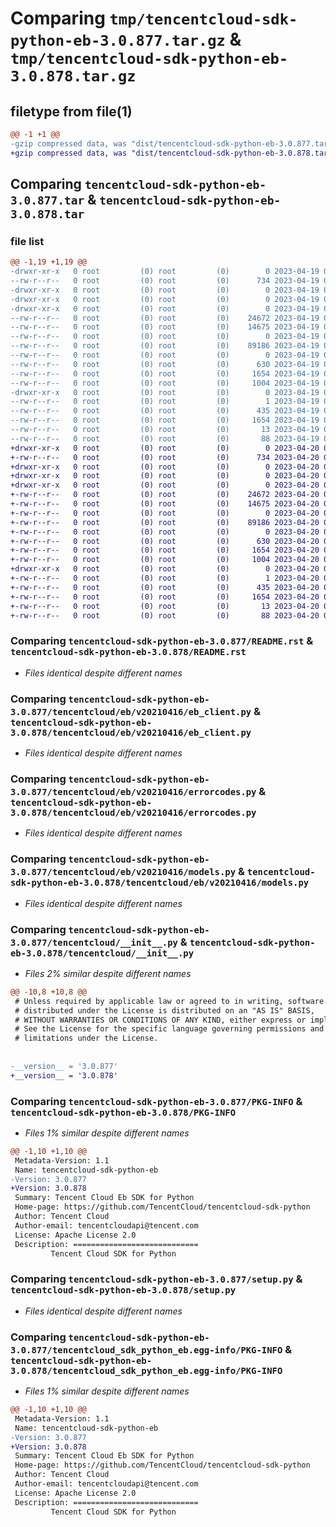 # Comparing `tmp/tencentcloud-sdk-python-eb-3.0.877.tar.gz` & `tmp/tencentcloud-sdk-python-eb-3.0.878.tar.gz`

## filetype from file(1)

```diff
@@ -1 +1 @@
-gzip compressed data, was "dist/tencentcloud-sdk-python-eb-3.0.877.tar", last modified: Wed Apr 19 09:15:40 2023, max compression
+gzip compressed data, was "dist/tencentcloud-sdk-python-eb-3.0.878.tar", last modified: Thu Apr 20 00:27:27 2023, max compression
```

## Comparing `tencentcloud-sdk-python-eb-3.0.877.tar` & `tencentcloud-sdk-python-eb-3.0.878.tar`

### file list

```diff
@@ -1,19 +1,19 @@
-drwxr-xr-x   0 root         (0) root         (0)        0 2023-04-19 09:15:40.000000 tencentcloud-sdk-python-eb-3.0.877/
--rw-r--r--   0 root         (0) root         (0)      734 2023-04-19 09:15:40.000000 tencentcloud-sdk-python-eb-3.0.877/README.rst
-drwxr-xr-x   0 root         (0) root         (0)        0 2023-04-19 09:15:40.000000 tencentcloud-sdk-python-eb-3.0.877/tencentcloud/
-drwxr-xr-x   0 root         (0) root         (0)        0 2023-04-19 09:15:40.000000 tencentcloud-sdk-python-eb-3.0.877/tencentcloud/eb/
-drwxr-xr-x   0 root         (0) root         (0)        0 2023-04-19 09:15:40.000000 tencentcloud-sdk-python-eb-3.0.877/tencentcloud/eb/v20210416/
--rw-r--r--   0 root         (0) root         (0)    24672 2023-04-19 09:15:40.000000 tencentcloud-sdk-python-eb-3.0.877/tencentcloud/eb/v20210416/eb_client.py
--rw-r--r--   0 root         (0) root         (0)    14675 2023-04-19 09:15:40.000000 tencentcloud-sdk-python-eb-3.0.877/tencentcloud/eb/v20210416/errorcodes.py
--rw-r--r--   0 root         (0) root         (0)        0 2023-04-19 09:15:40.000000 tencentcloud-sdk-python-eb-3.0.877/tencentcloud/eb/v20210416/__init__.py
--rw-r--r--   0 root         (0) root         (0)    89186 2023-04-19 09:15:40.000000 tencentcloud-sdk-python-eb-3.0.877/tencentcloud/eb/v20210416/models.py
--rw-r--r--   0 root         (0) root         (0)        0 2023-04-19 09:15:40.000000 tencentcloud-sdk-python-eb-3.0.877/tencentcloud/eb/__init__.py
--rw-r--r--   0 root         (0) root         (0)      630 2023-04-19 09:15:40.000000 tencentcloud-sdk-python-eb-3.0.877/tencentcloud/__init__.py
--rw-r--r--   0 root         (0) root         (0)     1654 2023-04-19 09:15:40.000000 tencentcloud-sdk-python-eb-3.0.877/PKG-INFO
--rw-r--r--   0 root         (0) root         (0)     1004 2023-04-19 09:15:40.000000 tencentcloud-sdk-python-eb-3.0.877/setup.py
-drwxr-xr-x   0 root         (0) root         (0)        0 2023-04-19 09:15:40.000000 tencentcloud-sdk-python-eb-3.0.877/tencentcloud_sdk_python_eb.egg-info/
--rw-r--r--   0 root         (0) root         (0)        1 2023-04-19 09:15:40.000000 tencentcloud-sdk-python-eb-3.0.877/tencentcloud_sdk_python_eb.egg-info/dependency_links.txt
--rw-r--r--   0 root         (0) root         (0)      435 2023-04-19 09:15:40.000000 tencentcloud-sdk-python-eb-3.0.877/tencentcloud_sdk_python_eb.egg-info/SOURCES.txt
--rw-r--r--   0 root         (0) root         (0)     1654 2023-04-19 09:15:40.000000 tencentcloud-sdk-python-eb-3.0.877/tencentcloud_sdk_python_eb.egg-info/PKG-INFO
--rw-r--r--   0 root         (0) root         (0)       13 2023-04-19 09:15:40.000000 tencentcloud-sdk-python-eb-3.0.877/tencentcloud_sdk_python_eb.egg-info/top_level.txt
--rw-r--r--   0 root         (0) root         (0)       88 2023-04-19 09:15:40.000000 tencentcloud-sdk-python-eb-3.0.877/setup.cfg
+drwxr-xr-x   0 root         (0) root         (0)        0 2023-04-20 00:27:27.000000 tencentcloud-sdk-python-eb-3.0.878/
+-rw-r--r--   0 root         (0) root         (0)      734 2023-04-20 00:27:27.000000 tencentcloud-sdk-python-eb-3.0.878/README.rst
+drwxr-xr-x   0 root         (0) root         (0)        0 2023-04-20 00:27:27.000000 tencentcloud-sdk-python-eb-3.0.878/tencentcloud/
+drwxr-xr-x   0 root         (0) root         (0)        0 2023-04-20 00:27:27.000000 tencentcloud-sdk-python-eb-3.0.878/tencentcloud/eb/
+drwxr-xr-x   0 root         (0) root         (0)        0 2023-04-20 00:27:27.000000 tencentcloud-sdk-python-eb-3.0.878/tencentcloud/eb/v20210416/
+-rw-r--r--   0 root         (0) root         (0)    24672 2023-04-20 00:27:27.000000 tencentcloud-sdk-python-eb-3.0.878/tencentcloud/eb/v20210416/eb_client.py
+-rw-r--r--   0 root         (0) root         (0)    14675 2023-04-20 00:27:27.000000 tencentcloud-sdk-python-eb-3.0.878/tencentcloud/eb/v20210416/errorcodes.py
+-rw-r--r--   0 root         (0) root         (0)        0 2023-04-20 00:27:27.000000 tencentcloud-sdk-python-eb-3.0.878/tencentcloud/eb/v20210416/__init__.py
+-rw-r--r--   0 root         (0) root         (0)    89186 2023-04-20 00:27:27.000000 tencentcloud-sdk-python-eb-3.0.878/tencentcloud/eb/v20210416/models.py
+-rw-r--r--   0 root         (0) root         (0)        0 2023-04-20 00:27:27.000000 tencentcloud-sdk-python-eb-3.0.878/tencentcloud/eb/__init__.py
+-rw-r--r--   0 root         (0) root         (0)      630 2023-04-20 00:27:27.000000 tencentcloud-sdk-python-eb-3.0.878/tencentcloud/__init__.py
+-rw-r--r--   0 root         (0) root         (0)     1654 2023-04-20 00:27:27.000000 tencentcloud-sdk-python-eb-3.0.878/PKG-INFO
+-rw-r--r--   0 root         (0) root         (0)     1004 2023-04-20 00:27:27.000000 tencentcloud-sdk-python-eb-3.0.878/setup.py
+drwxr-xr-x   0 root         (0) root         (0)        0 2023-04-20 00:27:27.000000 tencentcloud-sdk-python-eb-3.0.878/tencentcloud_sdk_python_eb.egg-info/
+-rw-r--r--   0 root         (0) root         (0)        1 2023-04-20 00:27:27.000000 tencentcloud-sdk-python-eb-3.0.878/tencentcloud_sdk_python_eb.egg-info/dependency_links.txt
+-rw-r--r--   0 root         (0) root         (0)      435 2023-04-20 00:27:27.000000 tencentcloud-sdk-python-eb-3.0.878/tencentcloud_sdk_python_eb.egg-info/SOURCES.txt
+-rw-r--r--   0 root         (0) root         (0)     1654 2023-04-20 00:27:27.000000 tencentcloud-sdk-python-eb-3.0.878/tencentcloud_sdk_python_eb.egg-info/PKG-INFO
+-rw-r--r--   0 root         (0) root         (0)       13 2023-04-20 00:27:27.000000 tencentcloud-sdk-python-eb-3.0.878/tencentcloud_sdk_python_eb.egg-info/top_level.txt
+-rw-r--r--   0 root         (0) root         (0)       88 2023-04-20 00:27:27.000000 tencentcloud-sdk-python-eb-3.0.878/setup.cfg
```

### Comparing `tencentcloud-sdk-python-eb-3.0.877/README.rst` & `tencentcloud-sdk-python-eb-3.0.878/README.rst`

 * *Files identical despite different names*

### Comparing `tencentcloud-sdk-python-eb-3.0.877/tencentcloud/eb/v20210416/eb_client.py` & `tencentcloud-sdk-python-eb-3.0.878/tencentcloud/eb/v20210416/eb_client.py`

 * *Files identical despite different names*

### Comparing `tencentcloud-sdk-python-eb-3.0.877/tencentcloud/eb/v20210416/errorcodes.py` & `tencentcloud-sdk-python-eb-3.0.878/tencentcloud/eb/v20210416/errorcodes.py`

 * *Files identical despite different names*

### Comparing `tencentcloud-sdk-python-eb-3.0.877/tencentcloud/eb/v20210416/models.py` & `tencentcloud-sdk-python-eb-3.0.878/tencentcloud/eb/v20210416/models.py`

 * *Files identical despite different names*

### Comparing `tencentcloud-sdk-python-eb-3.0.877/tencentcloud/__init__.py` & `tencentcloud-sdk-python-eb-3.0.878/tencentcloud/__init__.py`

 * *Files 2% similar despite different names*

```diff
@@ -10,8 +10,8 @@
 # Unless required by applicable law or agreed to in writing, software
 # distributed under the License is distributed on an "AS IS" BASIS,
 # WITHOUT WARRANTIES OR CONDITIONS OF ANY KIND, either express or implied.
 # See the License for the specific language governing permissions and
 # limitations under the License.
 
 
-__version__ = '3.0.877'
+__version__ = '3.0.878'
```

### Comparing `tencentcloud-sdk-python-eb-3.0.877/PKG-INFO` & `tencentcloud-sdk-python-eb-3.0.878/PKG-INFO`

 * *Files 1% similar despite different names*

```diff
@@ -1,10 +1,10 @@
 Metadata-Version: 1.1
 Name: tencentcloud-sdk-python-eb
-Version: 3.0.877
+Version: 3.0.878
 Summary: Tencent Cloud Eb SDK for Python
 Home-page: https://github.com/TencentCloud/tencentcloud-sdk-python
 Author: Tencent Cloud
 Author-email: tencentcloudapi@tencent.com
 License: Apache License 2.0
 Description: ============================
         Tencent Cloud SDK for Python
```

### Comparing `tencentcloud-sdk-python-eb-3.0.877/setup.py` & `tencentcloud-sdk-python-eb-3.0.878/setup.py`

 * *Files identical despite different names*

### Comparing `tencentcloud-sdk-python-eb-3.0.877/tencentcloud_sdk_python_eb.egg-info/PKG-INFO` & `tencentcloud-sdk-python-eb-3.0.878/tencentcloud_sdk_python_eb.egg-info/PKG-INFO`

 * *Files 1% similar despite different names*

```diff
@@ -1,10 +1,10 @@
 Metadata-Version: 1.1
 Name: tencentcloud-sdk-python-eb
-Version: 3.0.877
+Version: 3.0.878
 Summary: Tencent Cloud Eb SDK for Python
 Home-page: https://github.com/TencentCloud/tencentcloud-sdk-python
 Author: Tencent Cloud
 Author-email: tencentcloudapi@tencent.com
 License: Apache License 2.0
 Description: ============================
         Tencent Cloud SDK for Python
```

